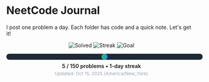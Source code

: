 # NeetCode Journal

I post one problem a day. Each folder has code and a quick note. Let's get it!

<!-- PROGRESS_START -->
<div align="center">

  <img src="https://img.shields.io/badge/Solved-5-22c55e?style=for-the-badge" alt="Solved">
  <img src="https://img.shields.io/badge/Streak-1_day-3b82f6?style=for-the-badge" alt="Streak">
  <img src="https://img.shields.io/badge/Goal-150_problems-8b5cf6?style=for-the-badge" alt="Goal">

  <div style="margin-top:14px;background:#1f2937;border-radius:10px;width:520px;height:16px;display:inline-block;">
    <div style="background:linear-gradient(90deg,#22c55e,#3b82f6);height:16px;width:3%;border-radius:10px;"></div>
  </div>

  <div style="margin-top:8px;font-weight:600;">5 / 150 problems • 1-day streak</div>
  <div style="margin-top:4px;font-size:12px;color:#9ca3af;">Updated: Oct 15, 2025 (America/New_York)</div>

</div>
<!-- PROGRESS_END -->
